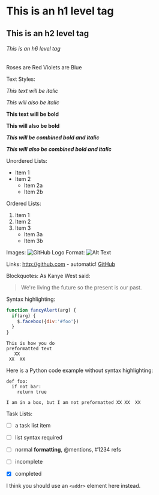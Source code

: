 
# This is an h1 level tag
## This is an h2 level tag
###### This is an h6 level tag


<!-- This is a
comment -->


<!-- line breaks are merged -->
Roses are Red
Violets are Blue


Text Styles:

*This text will be italic*

_This will also be italic_

**This text will be bold**

__This will also be bold__

___This will be combined bold and italic___

***This will also be combined bold and italic***


Unordered Lists:

* Item 1
* Item 2
  * Item 2a
  * Item 2b


Ordered Lists: <!-- make sure to have a line seperation -->

1. Item 1
2. Item 2
3. Item 3
   * Item 3a
   * Item 3b

Images:
![GitHub Logo](http://icons.iconarchive.com/icons/icons-land/vista-hardware-devices/256/Hardware-Chip-icon.png)
Format: ![Alt Text](http://icons.iconarchive.com/icons/icons-land/vista-hardware-devices/256/Hardware-Chip-icon.png)


Links:
http://github.com - automatic!
[GitHub](http://github.com)


Blockquotes:
As Kanye West said:

> We're living the future so
> the present is our past.



Syntax highlighting:
```javascript
function fancyAlert(arg) {
  if(arg) {
    $.facebox({div:'#foo'})
  }
}
```

```
This is how you do
preformatted text
   XX
 XX  XX
```



Here is a Python code example
without syntax highlighting:

<!-- Make sure to have 4 spaces in front -->
    def foo:
      if not bar:
        return true


`
I am in a box, but I am not preformatted
  XX
XX  XX
`

Task Lists:
- [ ] a task list item
- [ ] list syntax required
- [ ] normal **formatting**,
      @mentions, #1234 refs
- [ ] incomplete
- [x] completed


I think you should use an
`<addr>` element here instead.

